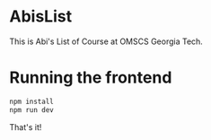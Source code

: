 # AbisList
This is Abi's List of Course at OMSCS Georgia Tech.


# Running the frontend
```bash
npm install
npm run dev
```
That's it!
